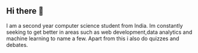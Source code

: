 ## Hi there 👋

I am a second year computer science student from India. Im constantly seeking to get better in areas such as web development,data analytics and machine learning to name a few.
Apart from this i also do quizzes and debates.
